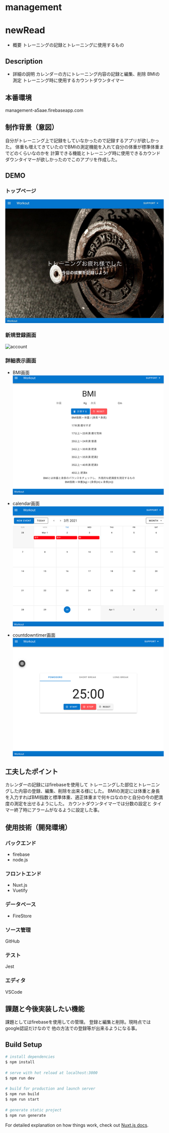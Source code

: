
# management

# newRead 
- 概要
トレーニングの記録とトレーニングに使用するもの

## Description
- 詳細の説明
カレンダーの方にトレーニング内容の記録と編集、削除
BMIの測定
トレーニング時に使用するカウントダウンタイマー

## 本番環境
management-a5aae.firebaseapp.com


## 制作背景（意図）
自分がトレーニング上で記録をしていなかったので記録するアプリが欲しかった。
体重も増えてきていたのでBMIの測定機能を入れて自分の体重が標準体重までどのくらいなのかを
計算できる機能とトレーニング時に使用できるカウンドダウンタイマーが欲しかったのでこのアプリを作成した。

## DEMO
### トップページ
![toppage](assets/images/toppage.jpg)

### 新規登録画面
![account](assets/images/account.jpg)

### 詳細表示画面
- BMI画面
![BMI](assets/images/bmi.png)

- calendar画面
![calender](assets/images/calendar.png)

- countdowntimer画面
![countdowntimer](assets/images/countdowntimer.png)

## 工夫したポイント
カレンダーの記録にはfirebaseを使用して
トレーニングした部位とトレーニングした内容の登録、編集、削除を出来る様にした。
BMIの測定には体重と身長を入力すればBMI指数と標準体重、適正体重まで何キロなのかと自分の今の肥満度の測定を出せるようにした。
カウントダウンタイマーでは分数の設定と
タイマー終了時にアラームがなるように設定した事。

## 使用技術（開発環境）

### バックエンド
- firebase
- node.js

### フロントエンド
- Nuxt.js
- Vuetify

### データベース
- FireStore

### ソース管理
GitHub

### テスト
Jest

### エディタ
VSCode

## 課題と今後実装したい機能
課題としてはfirebaseを使用しての管理。
登録と編集と削除。現時点ではgoogle認証だけなので
他の方法での登録等が出来るようになる事。

## Build Setup

```bash
# install dependencies
$ npm install

# serve with hot reload at localhost:3000
$ npm run dev

# build for production and launch server
$ npm run build
$ npm run start

# generate static project
$ npm run generate
```

For detailed explanation on how things work, check out [Nuxt.js docs](https://nuxtjs.org).
